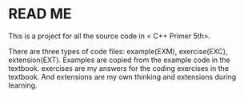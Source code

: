 # READ ME

This is a project for all the source code in < C++ Primer 5th>.

There are three types of code files: example(EXM), exercise(EXC), extension(EXT).
Examples are copied from the example code in the textbook.
exercises are my answers for the coding exercises in the textbook.
And extensions are my own thinking and extensions during learning.